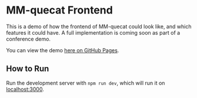 # MM-quecat Frontend

This is a demo of how the frontend of MM-quecat could look like, and which features it could have.
A full implementation is coming soon as part of a conference demo.

You can view the demo [here on GitHub Pages](https://yawnston.github.io/quecat-frontend).

## How to Run

Run the development server with `npm run dev`, which will run it on [localhost:3000](http://localhost:3000).
